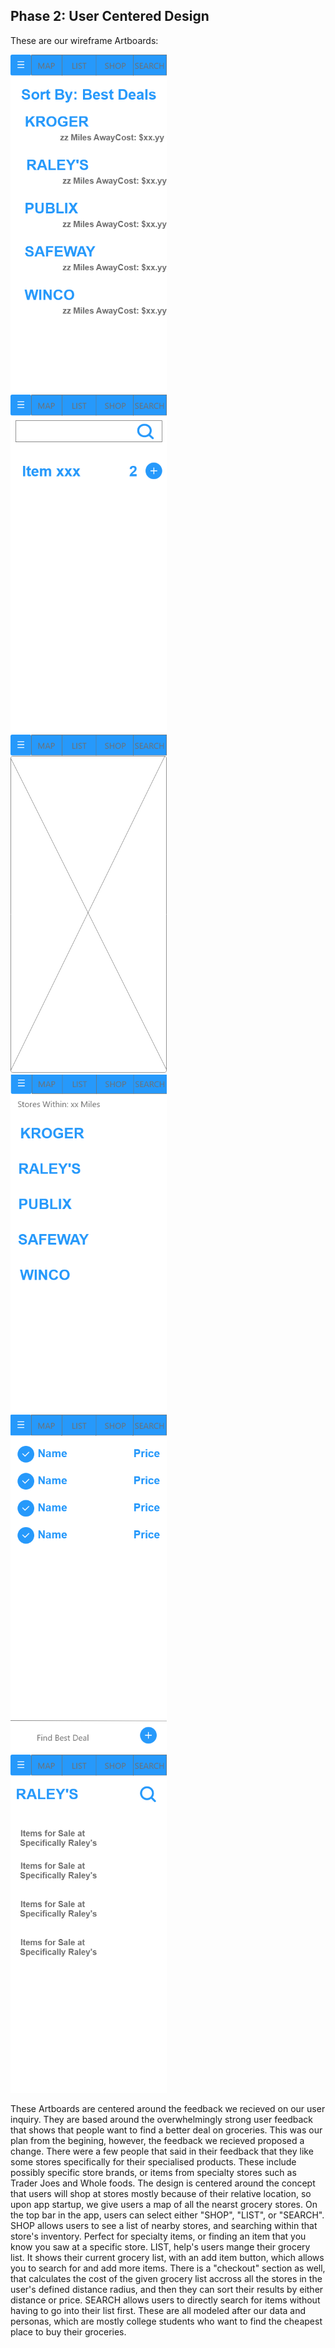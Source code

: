 ## Phase 2: User Centered Design

These are our wireframe Artboards:

<kbd>
  <img src="https://github.com/UsabilityEngineering/GroceryPals/blob/master/phase2/Deals%20List.png" height="541" width="250"/>
</kbd>
<kbd>
  <img src="https://github.com/UsabilityEngineering/GroceryPals/blob/master/phase2/SEARCH.png" height="541" width="250"/>
</kbd>
<kbd>
  <img src="https://github.com/UsabilityEngineering/GroceryPals/blob/master/phase2/MAP%20PAGE.png" height="541" width="250"/>
</kbd>
<kbd>
  <img src="https://github.com/UsabilityEngineering/GroceryPals/blob/master/phase2/SHOPPER.png" height="541" width="250"/>
</kbd>
<kbd>
  <img src="https://github.com/UsabilityEngineering/GroceryPals/blob/master/phase2/SHOPPING%20LIST.png" height="541" width="250"/>
</kbd>
<kbd>
  <img src="https://github.com/UsabilityEngineering/GroceryPals/blob/master/phase2/SPECIFIC%20STORE.png" height="541" width="250"/>
</kbd>


These Artboards are centered around the feedback we recieved on our user inquiry. They are based around the overwhelmingly strong user feedback that shows that people want to find a better deal on groceries. This was our plan from the begining, however, the feedback we recieved proposed a change. There were a few people that said in their feedback that they like some stores specifically for their specialised products. These include possibly specific store brands, or items from specialty stores such as Trader Joes and Whole foods. The design is centered around the concept that users will shop at stores mostly because of their relative location, so upon app startup, we give users a map of all the nearst grocery stores. On the top bar in the app, users can select either "SHOP", "LIST", or "SEARCH". SHOP allows users to see a list of nearby stores, and searching within that store's inventory. Perfect for specialty items, or finding an item that you know you saw at a specific store. LIST, help's users mange their grocery list. It shows their current grocery list, with an add item button, which allows you to search for and add more items. There is a "checkout" section as well, that calculates the cost of the given grocery list accross all the stores in the user's defined distance radius, and then they can sort their results by either distance or price. SEARCH allows users to directly search for items without having to go into their list first. These are all modeled after our data and personas, which are mostly college students who want to find the cheapest place to buy their groceries.
